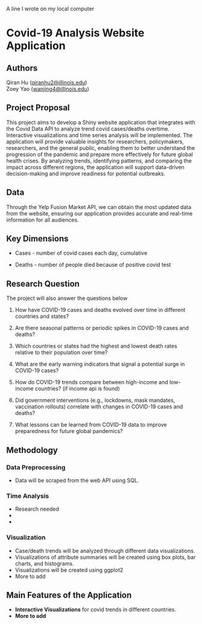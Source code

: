 A line I wrote on my local computer

# Covid-19 Analysis Website Application

## Authors

Qiran Hu ([qiranhu2\@illinois.edu](mailto:qiranhu2@illinois.edu))\
Zoey Yao ([wanjing4\@illinois.edu](mailto:wanjing4@illinois.edu))

## Project Proposal

This project aims to develop a Shiny website application that integrates with the Covid Data API to analyze trend covid cases/deaths overtime. Interactive visualizations and time series analysis will be implemented. The application will provide valuable insights for researchers, policymakers, researchers, and the general public, enabling them to better understand the progression of the pandemic and prepare more effectively for future global health crises. By analyzing trends, identifying patterns, and comparing the impact across different regions, the application will support data-driven decision-making and improve readiness for potential outbreaks.

## Data

Through the Yelp Fusion Market API, we can obtain the most updated data from the website, ensuring our application provides accurate and real-time information for all audiences.

## Key Dimensions

-   Cases - number of covid cases each day, cumulative

-   Deaths - number of people died because of positive covid test

## Research Question

The project will also answer the questions below

1.  How have COVID-19 cases and deaths evolved over time in different countries and states?

2.  Are there seasonal patterns or periodic spikes in COVID-19 cases and deaths?

3.  Which countries or states had the highest and lowest death rates relative to their population over time?

4.  What are the early warning indicators that signal a potential surge in COVID-19 cases?

5.  How do COVID-19 trends compare between high-income and low-income countries? (if income api is found)

6.  Did government interventions (e.g., lockdowns, mask mandates, vaccination rollouts) correlate with changes in COVID-19 cases and deaths?

7.  What lessons can be learned from COVID-19 data to improve preparedness for future global pandemics?

## Methodology

### Data Preprocessing

-   Data will be scraped from the web API using SQL.

### Time Analysis

-   Research needed
-   
-   

### Visualization

-   Case/death trends will be analyzed through different data visualizations.
-   Visualizations of attribute summaries will be created using box plots, bar charts, and histograms.
-   Visualizations will be created using ggplot2
-   More to add

## Main Features of the Application

-   **Interactive Visualizations** for covid trends in different countries.
-   **More to add**
